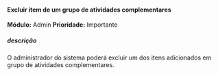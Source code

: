 #### Excluir item de um grupo de atividades complementares
**Módulo:** Admin
**Prioridade:** Importante
##### descrição
O administrador do sistema poderá excluir um dos itens adicionados em grupo de atividades complementares.